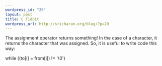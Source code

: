 ```yaml
--- 
wordpress_id: "29"
layout: post
title: C Tidbit
wordpress_url: http://sricharan.org/blog/?p=29
---
```

The assignment operator returns something! In the case of a character, it returns the character that was assigned. So, it is useful to write code this way:

while ((to[i] = from[i]) != '\0')
